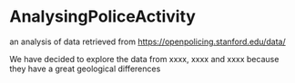 # AnalysingPoliceActivity
an analysis of data retrieved from https://openpolicing.stanford.edu/data/

We have decided to explore the data from xxxx, xxxx and xxxx because they have a great geological differences
